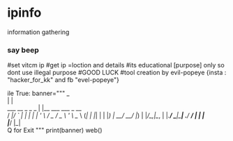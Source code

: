 # ipinfo
information gathering


### say beep ###

#set vitcm ip 
#get ip =loction and details
#its educational [purpose] only so dont use illegal purpose
#GOOD LUCK
#tool creation by evil-popeye {insta : "hacker_for_kk" and fb "evel-popeye"}


ile True:
	banner=""" 
                    _                     
                   | |                    
  ___  __ _ _   _  | |__   ___  ___ _ __  
 / __|/ _` | | | | | '_ \ / _ \/ _ \ '_ \ 
 \__ \ (_| | |_| | | |_) |  __/  __/ |_) |
 |___/\__,_|\__, | |_.__/ \___|\___| .__/ 
             __/ |                 | |    
            |___/                  |_|      	
	Q for Exit 	"""
	print(banner)
	web()

